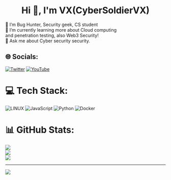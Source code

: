 
<h1 align="center">Hi 💫, I'm VX(CyberSoldierVX)</h1>
🔭 I’m Bug Hunter, Security geek, CS student<br>🌱 I’m currently learning  more about Cloud computing <br>and penetration testing, also Web3 Security!<br>💬 Ask me about Cyber security security.<br>


## 🌐 Socials:
[![Twitter](https://img.shields.io/badge/Twitter-%231DA1F2.svg?logo=Twitter&logoColor=white)](https://twitter.com/@cybersoldiervx) [![YouTube](https://img.shields.io/badge/YouTube-%23FF0000.svg?logo=YouTube&logoColor=white)](https://youtube.com/@cybersoldiervx) 

# 💻 Tech Stack:
![LINUX](https://img.shields.io/badge/Linux-FCC624?style=for-the-badge&logo=linux&logoColor=black) ![JavaScript](https://img.shields.io/badge/javascript-%23323330.svg?style=for-the-badge&logo=javascript&logoColor=%23F7DF1E) ![Python](https://img.shields.io/badge/python-3670A0?style=for-the-badge&logo=python&logoColor=ffdd54) ![Docker](https://img.shields.io/badge/docker-%230db7ed.svg?style=for-the-badge&logo=docker&logoColor=white)
# 📊 GitHub Stats:
![](https://github-readme-stats.vercel.app/api?username=cybersoldiervx&theme=jolly&hide_border=true&include_all_commits=false&count_private=false)<br/>
![](https://github-readme-streak-stats.herokuapp.com/?user=cybersoldiervx&theme=jolly&hide_border=true)<br/>
![](https://github-readme-stats.vercel.app/api/top-langs/?username=cybersoldiervx&theme=jolly&hide_border=true&include_all_commits=false&count_private=false&layout=compact)

---
[![](https://visitcount.itsvg.in/api?id=cybersoldiervx&icon=0&color=10)](https://visitcount.itsvg.in)

<!-- Proudly created with GPRM ( https://gprm.itsvg.in ) -->
